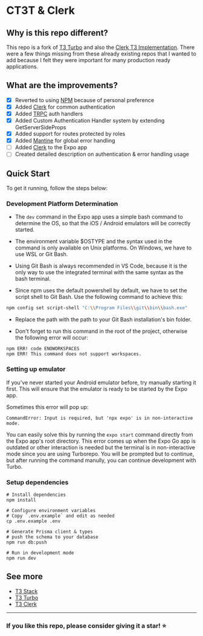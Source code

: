 # CT3T & Clerk

## Why is this repo different?

This repo is a fork of [T3 Turbo](https://github.com/t3-oss/create-t3-turbo/) and also the [Clerk T3 Implementation](https://github.com/clerkinc/t3-turbo-and-clerk).
There were a few things missing from these already existing repos that I wanted to add because I felt they were important for many production ready applications.

## What are the improvements?

- [x] Reverted to using [NPM](https://www.npmjs.com) because of personal preference
- [x] Added [Clerk](https://clerk.dev) for common authentication
- [x] Added [TRPC](https://trpc.io) auth handlers
- [x] Added Custom Authentication Handler system by extending GetServerSideProps
- [x] Added support for routes protected by roles
- [x] Added [Mantine](https://mantine.dev) for global error handling
- [ ] Added [Clerk](https://clerk.dev) to the Expo app
- [ ] Created detailed description on authentication & error handling usage

## Quick Start

To get it running, follow the steps below:

### Development Platform Determination

- The `dev` command in the Expo app uses a simple bash command to determine the OS, so that the iOS / Android emulators will be correctly started.

- The environment variable $OSTYPE and the syntax used in the command is only available on Unix platforms. On Windows, we have to use WSL or Git Bash.

- Using Git Bash is always recommended in VS Code, because it is the only way to use the integrated terminal with the same syntax as the bash terminal.

- Since npm uses the default powershell by default, we have to set the script shell to Git Bash. Use the following command to achieve this:

```bash
npm config set script-shell "C:\\Program Files\\git\\bin\\bash.exe"
```

- Replace the path with the path to your Git Bash installation's bin folder.

- Don't forget to run this command in the root of the project, otherwise the following error will occur:

```
npm ERR! code ENOWORKSPACES
npm ERR! This command does not support workspaces.
```

### Setting up emulator

If you've never started your Android emulator before, try manually starting it first. This will ensure that the emulator is ready to be started by the Expo app.

Sometimes this error will pop up:

```
CommandError: Input is required, but 'npx expo' is in non-interactive mode.
```

You can easily solve this by running the `expo start` command directly from the Expo app's root directory. This error comes up when the Expo Go app is outdated or other interaction is needed but the terminal is in non-interactive mode since you are using Turborepo. You will be prompted but to continue, but after running the command manully, you can continue development with Turbo.

### Setup dependencies

```
# Install dependencies
npm install

# Configure environment variables
# Copy `.env.example` and edit as needed
cp .env.example .env

# Generate Prisma client & types
# push the schema to your database
npm run db:push

# Run in development mode
npm run dev
```

## See more

- [T3 Stack](https://github.com/t3-oss/create-t3-app)
- [T3 Turbo](https://github.com/t3-oss/create-t3-turbo/)
- [T3 Clerk](https://github.com/clerkinc/t3-turbo-and-clerk)

---

### If you like this repo, please consider giving it a star! ⭐️
